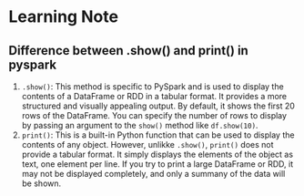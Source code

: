 # Learning Note

## Difference between .show() and print() in pyspark

1. `.show()`: This method is specific to PySpark and is used to display the contents of a DataFrame or RDD in a tabular format. It provides a more structured and visually appealing output. By default, it shows the first 20 rows of the DataFrame. You can specify the number of rows to display by passing an argument to the `show()` method like `df.show(10)`.
2. `print()`: This is a built-in Python function that can be used to display the contents of any object. However, unlikke `.show()`, `print()` does not provide a tabular format. It simply displays the elements of the object as text, one element per line. If you try to print a large DataFrame or RDD, it may not be displayed completely, and only a summany of the data will be shown.